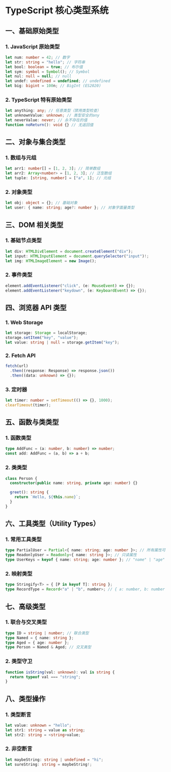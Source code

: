 # TypeScript 核心类型系统

## 一、基础原始类型

### 1. JavaScript 原始类型

```typescript
let num: number = 42; // 数字
let str: string = "hello"; // 字符串
let bool: boolean = true; // 布尔值
let sym: symbol = Symbol(); // Symbol
let nul: null = null; // null
let undef: undefined = undefined; // undefined
let big: bigint = 100n; // BigInt (ES2020)
```

### 2. TypeScript 特有原始类型

```typescript
let anything: any; // 任意类型（禁用类型检查）
let unknownValue: unknown; // 类型安全的any
let neverValue: never; // 永不存在的值
function noReturn(): void {} // 无返回值
```

## 二、对象与集合类型

### 1. 数组与元组

```typescript
let arr1: number[] = [1, 2, 3]; // 简单数组
let arr2: Array<number> = [1, 2, 3]; // 泛型数组
let tuple: [string, number] = ["a", 1]; // 元组
```

### 2. 对象类型

```typescript
let obj: object = {}; // 基础对象
let user: { name: string; age?: number }; // 对象字面量类型
```

## 三、DOM 相关类型

### 1. 基础节点类型

```typescript
let div: HTMLDivElement = document.createElement("div");
let input: HTMLInputElement = document.querySelector("input")!;
let img: HTMLImageElement = new Image();
```

### 2. 事件类型

```typescript
element.addEventListener("click", (e: MouseEvent) => {});
element.addEventListener("keydown", (e: KeyboardEvent) => {});
```

## 四、浏览器 API 类型

### 1. Web Storage

```typescript
let storage: Storage = localStorage;
storage.setItem("key", "value");
let value: string | null = storage.getItem("key");
```

### 2. Fetch API

```typescript
fetch(url)
  .then((response: Response) => response.json())
  .then((data: unknown) => {});
```

### 3. 定时器

```typescript
let timer: number = setTimeout(() => {}, 1000);
clearTimeout(timer);
```

## 五、函数与类类型

### 1. 函数类型

```typescript
type AddFunc = (a: number, b: number) => number;
const add: AddFunc = (a, b) => a + b;
```

### 2. 类类型

```typescript
class Person {
  constructor(public name: string, private age: number) {}

  greet(): string {
    return `Hello, ${this.name}`;
  }
}
```

## 六、工具类型（Utility Types）

### 1. 常用工具类型

```typescript
type PartialUser = Partial<{ name: string; age: number }>; // 所有属性可选
type ReadonlyUser = Readonly<{ name: string }>; // 只读属性
type UserKeys = keyof { name: string; age: number }; // "name" | "age"
```

### 2. 映射类型

```typescript
type Stringify<T> = { [P in keyof T]: string };
type RecordType = Record<"a" | "b", number>; // { a: number, b: number }
```

## 七、高级类型

### 1. 联合与交叉类型

```typescript
type ID = string | number; // 联合类型
type Named = { name: string };
type Aged = { age: number };
type Person = Named & Aged; // 交叉类型
```

### 2. 类型守卫

```typescript
function isString(val: unknown): val is string {
  return typeof val === "string";
}
```

## 八、类型操作

### 1. 类型断言

```typescript
let value: unknown = "hello";
let str1: string = value as string;
let str2: string = <string>value;
```

### 2. 非空断言

```typescript
let maybeString: string | undefined = "hi";
let sureString: string = maybeString!;
```